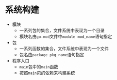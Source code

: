 # 系统构建
* 模块
    * 一系列包的集合，文件系统中表现为一个目录
    * 模块名由`go.mod`文件中`module mod_name`语句指定
* 包
    * 一系列函数的集合，文件系统中表现为一个文件
    * 包名由`package pkg_name`语句指定
* 程序入口
    * `main`包中的`main`函数
    * 按照`main`包的依赖来构建系统
